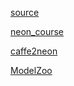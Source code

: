 [source](https://github.com/NervanaSystems/neon)

[neon_course](https://github.com/NervanaSystems/neon_course)

[caffe2neon](https://github.com/NervanaSystems/caffe2neon)

[ModelZoo](https://github.com/NervanaSystems/ModelZoo)